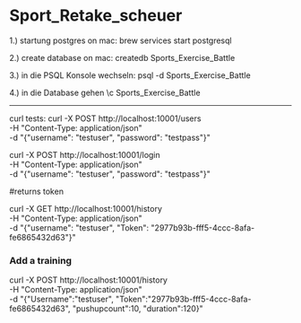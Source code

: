 # Sport_Retake_scheuer

1.) startung postgres on mac:
brew services start postgresql

2.) create database on mac: 
createdb Sports_Exercise_Battle

3.) in die PSQL Konsole wechseln:
psql -d Sports_Exercise_Battle

4.) in die Database gehen
\c Sports_Exercise_Battle

_____________________
curl tests:
curl -X POST http://localhost:10001/users \
     -H "Content-Type: application/json" \
     -d "{\"username\": \"testuser\", \"password\": \"testpass\"}"

curl -X POST http://localhost:10001/login \
     -H "Content-Type: application/json" \
     -d "{\"username\": \"testuser\", \"password\": \"testpass\"}"

#returns token

curl -X GET http://localhost:10001/history \
     -H "Content-Type: application/json" \
     -d "{\"username\": \"testuser\", \"Token\": \"2977b93b-fff5-4ccc-8afa-fe6865432d63\"}"

### Add a training
curl -X POST http://localhost:10001/history \
     -H "Content-Type: application/json" \
     -d "{\"Username\":\"testuser\", \"Token\":\"2977b93b-fff5-4ccc-8afa-fe6865432d63\", \"pushupcount\":10, \"duration\":120}"
